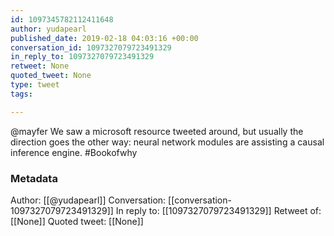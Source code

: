 ```yaml
---
id: 1097345782112411648
author: yudapearl
published_date: 2019-02-18 04:03:16 +00:00
conversation_id: 1097327079723491329
in_reply_to: 1097327079723491329
retweet: None
quoted_tweet: None
type: tweet
tags:

---
```


@mayfer We saw a microsoft resource tweeted around, but usually the direction goes the other way: neural network modules are assisting a causal inference engine.
#Bookofwhy

### Metadata

Author: [[@yudapearl]]
Conversation: [[conversation-1097327079723491329]]
In reply to: [[1097327079723491329]]
Retweet of: [[None]]
Quoted tweet: [[None]]
